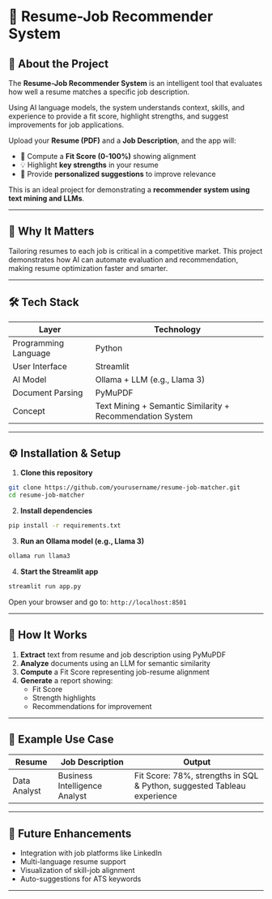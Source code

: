 # 📄 Resume-Job Recommender System

## 🚀 About the Project

The **Resume-Job Recommender System** is an intelligent tool that evaluates how well a resume matches a specific job description.

Using AI language models, the system understands context, skills, and experience to provide a fit score, highlight strengths, and suggest improvements for job applications.

Upload your **Resume (PDF)** and a **Job Description**, and the app will:

- 🔢 Compute a **Fit Score (0-100%)** showing alignment
- 💡 Highlight **key strengths** in your resume
- 🧠 Provide **personalized suggestions** to improve relevance

This is an ideal project for demonstrating a **recommender system using text mining and LLMs**.

---

## 🧩 Why It Matters

Tailoring resumes to each job is critical in a competitive market. This project demonstrates how AI can automate evaluation and recommendation, making resume optimization faster and smarter.

---

## 🛠️ Tech Stack

| Layer | Technology |
|-------|-------------|
| Programming Language | Python |
| User Interface | Streamlit |
| AI Model | Ollama + LLM (e.g., Llama 3) |
| Document Parsing | PyMuPDF |
| Concept | Text Mining + Semantic Similarity + Recommendation System |

---

## ⚙️ Installation & Setup

1. **Clone this repository**
```bash
git clone https://github.com/yourusername/resume-job-matcher.git
cd resume-job-matcher
```

2. **Install dependencies**
```bash
pip install -r requirements.txt
```

3. **Run an Ollama model (e.g., Llama 3)**
```bash
ollama run llama3
```

4. **Start the Streamlit app**
```bash
streamlit run app.py
```

Open your browser and go to: `http://localhost:8501`

---

## 🧠 How It Works

1. **Extract** text from resume and job description using PyMuPDF  
2. **Analyze** documents using an LLM for semantic similarity  
3. **Compute** a Fit Score representing job-resume alignment  
4. **Generate** a report showing:  
   - Fit Score  
   - Strength highlights  
   - Recommendations for improvement  

---

## 💼 Example Use Case

| Resume | Job Description | Output |
|--------|----------------|--------|
| Data Analyst | Business Intelligence Analyst | Fit Score: 78%, strengths in SQL & Python, suggested Tableau experience |

---

## 🌱 Future Enhancements

- Integration with job platforms like LinkedIn  
- Multi-language resume support  
- Visualization of skill-job alignment  
- Auto-suggestions for ATS keywords  

---
